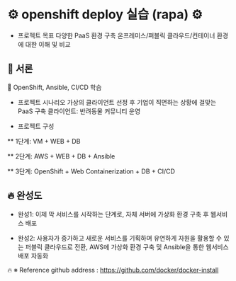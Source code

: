 # ⚙️ openshift deploy 실습 (rapa) ⚙️

* 프로젝트 목표
다양한 PaaS 환경 구축
온프레미스/퍼블릭 클라우드/컨테이너 환경에 대한 이해 및 비교


## 📌 서론
📌 OpenShift, Ansible, CI/CD 학습


*  프로젝트 시나리오
가상의 클라이언트 선정 후 기업이 직면하는 상황에 걸맞는 PaaS 구축
클라이언트: 반려동물 커뮤니티 운영

*  프로젝트 구성

** 1단계: VM + WEB + DB

** 2단계: AWS + WEB + DB + Ansible

** 3단계: OpenShift + Web Containerization + DB + CI/CD


## 🔥 완성도

 * 완성1: 이제 막 서비스를 시작하는 단계로, 자체 서버에 가상화 환경 구축 후 웹서비스 배포

 * 완성2: 사용자가 증가하고 새로운 서비스를 기획하며 유연하게 자원을 활용할 수 있는 퍼블릭 클라우드로 전환, AWS에 가상화 환경 구축 및 Ansible을 통한 웹서비스 배포 자동화

🔥 ※ Reference github address : https://github.com/docker/docker-install
